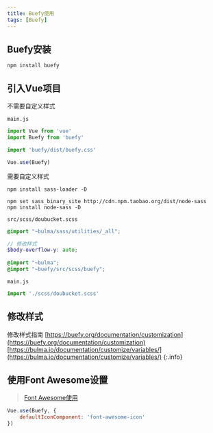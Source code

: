 ```yaml
---
title: Buefy使用
tags: [Buefy]
---
```


## Buefy安装

```shell
npm install buefy
```

## 引入Vue项目

不需要自定义样式

`main.js`

```js
import Vue from 'vue'
import Buefy from 'buefy'

import 'buefy/dist/buefy.css'

Vue.use(Buefy)
```

需要自定义样式

```shell
npm install sass-loader -D

npm set sass_binary_site http://cdn.npm.taobao.org/dist/node-sass
npm install node-sass -D
```

`src/scss/doubucket.scss`

```scss
@import "~bulma/sass/utilities/_all";  

// 修改样式
$body-overflow-y: auto;
  
@import "~bulma";  
@import "~buefy/src/scss/buefy";
```

`main.js`

```js
import './scss/doubucket.scss'
```

## 修改样式


修改样式指南
[https://buefy.org/documentation/customization](https://buefy.org/documentation/customization)
[https://bulma.io/documentation/customize/variables/](https://bulma.io/documentation/customize/variables/)
{:.info}

## 使用Font Awesome设置

> [Font Awesome使用](https://blog.oliverclio.com/2021/08/22/Font-Awesome%E4%BD%BF%E7%94%A8.html)

```js
Vue.use(Buefy, {
    defaultIconComponent: 'font-awesome-icon'
})
```